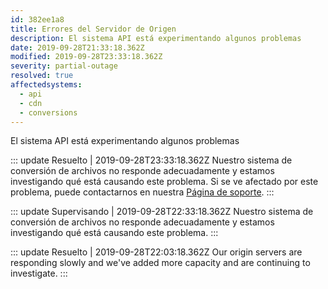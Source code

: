 ```yaml
---
id: 382ee1a8
title: Errores del Servidor de Origen
description: El sistema API está experimentando algunos problemas
date: 2019-09-28T21:33:18.362Z
modified: 2019-09-28T23:33:18.362Z
severity: partial-outage
resolved: true
affectedsystems:
  - api
  - cdn
  - conversions
---
```


El sistema API está experimentando algunos problemas


::: update Resuelto | 2019-09-28T23:33:18.362Z
Nuestro sistema de conversión de archivos no responde adecuadamente y estamos investigando qué está causando este problema. Si se ve afectado por este problema, puede contactarnos en nuestra [Página de soporte](https://statusfy.marquez.co).
:::

::: update Supervisando | 2019-09-28T22:33:18.362Z
Nuestro sistema de conversión de archivos no responde adecuadamente y estamos investigando qué está causando este problema.
:::

::: update Resuelto | 2019-09-28T22:03:18.362Z
Our origin servers are responding slowly and we've added more capacity and are continuing to investigate.
:::


